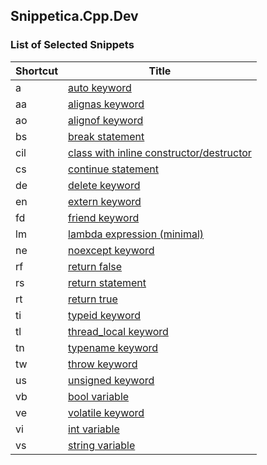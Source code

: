 ## Snippetica.Cpp.Dev

### List of Selected Snippets

Shortcut | Title
-------- | -----
a|[auto keyword](AutoKeyword.snippet)
aa|[alignas keyword](AlignAsKeyword.snippet)
ao|[alignof keyword](AlignOfKeyword.snippet)
bs|[break statement](BreakStatement.snippet)
cil|[class with inline constructor/destructor](ClassWithInlineConstructorDestructor.snippet)
cs|[continue statement](ContinueStatement.snippet)
de|[delete keyword](DeleteKeyword.snippet)
en|[extern keyword](ExternKeyword.snippet)
fd|[friend keyword](FriendKeyword.snippet)
lm|[lambda expression \(minimal\)](LambdaExpressionMinimal.snippet)
ne|[noexcept keyword](NoExceptKeyword.snippet)
rf|[return false](ReturnFalse.snippet)
rs|[return statement](ReturnStatement.snippet)
rt|[return true](ReturnTrue.snippet)
ti|[typeid keyword](TypeIdKeyword.snippet)
tl|[thread\_local keyword](ThreadLocalKeyword.snippet)
tn|[typename keyword](TypeNameKeyword.snippet)
tw|[throw keyword](ThrowKeyword.snippet)
us|[unsigned keyword](UnsignedKeyword.snippet)
vb|[bool variable](BoolVariable.snippet)
ve|[volatile keyword](VolatileKeyword.snippet)
vi|[int variable](IntVariable.snippet)
vs|[string variable](StringVariable.snippet)
